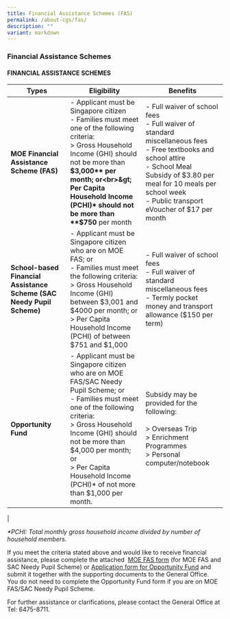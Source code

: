 ```yaml
---
title: Financial Assistance Schemes (FAS)
permalink: /about-cgs/fas/
description: ""
variant: markdown
---
```

### **Financial Assistance Schemes**
#### **FINANCIAL ASSISTANCE SCHEMES**

| Types | Eligibility | Benefits |
|---|---|---|
| **MOE Financial Assistance Scheme (FAS)** | - Applicant must be Singapore citizen<br>- Families must meet one of the following criteria:<br>&gt; Gross Household Income (GHI) should not be more than **$3,000** per month; or<br>&gt; Per Capita Household Income (PCHI)* should not be more than **$750** per month | - Full waiver of school fees<br>- Full waiver of standard miscellaneous fees<br>- Free textbooks and school attire<br> - School Meal Subsidy of $3.80 per meal for 10 meals per school week<br>- Public transport eVoucher of $17 per month |
|  **School-based Financial Assistance Scheme (SAC Needy Pupil Scheme)** | - Applicant must be Singapore citizen who are on MOE FAS; or<br>- Families must meet the following criteria:<br>&gt; Gross Household Income (GHI) between $3,001 and $4000 per month; or<br>&gt; Per Capita Household Income (PCHI) of between $751 and $1,000 | - Full waiver of school fees<br>- Full waiver of standard miscellaneous fees<br>- Termly pocket money and transport allowance ($150 per term) |
| **Opportunity Fund** | - Applicant must be Singapore citizen who are on MOE FAS/SAC Needy Pupil Scheme; or<br>- Families must meet one of the following criteria:<br>&gt; Gross Household Income (GHI) should not be more than $4,000 per month; or<br>&gt; Per Capita Household Income (PCHI)* of not more than $1,000 per month. | Subsidy may be provided for the following:<br><br>&gt; Overseas Trip<br>&gt; Enrichment Programmes<br>&gt; Personal computer/notebook |
|

_\*PCHI: Total monthly gross household income divided by number of household members._

If you meet the criteria stated above and would like to receive financial assistance, please complete the attached&nbsp; [MOE FAS form](/files/moe_fas_application_form_2024.pdf) (for MOE FAS and SAC Needy Pupil Scheme) or&nbsp;[Application form for Opportunity Fund](/files/application%20form%20for%20opportunity%20fund.pdf)&nbsp;and submit it together with the supporting documents to the General Office.&nbsp; You do not need to complete the Opportunity Fund form if you are on MOE FAS/SAC Needy Pupil Scheme.

For further assistance or clarifications, please contact the General Office at Tel:&nbsp;6475-8711.